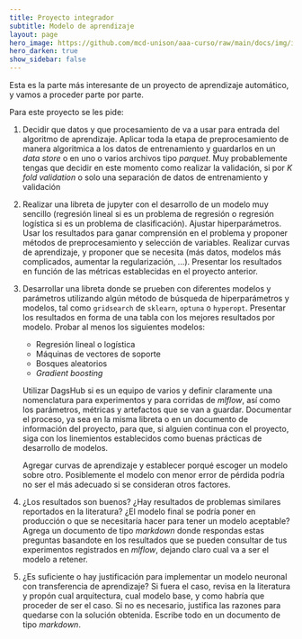 ```yaml
---
title: Proyecto integrador
subtitle: Modelo de aprendizaje
layout: page
hero_image: https://github.com/mcd-unison/aaa-curso/raw/main/docs/img/intro-banner.jpeg
hero_darken: true
show_sidebar: false
---
```



Esta es la parte más interesante de un proyecto de aprendizaje automático, y vamos a proceder parte por parte.

Para este proyecto se les pide:

1. Decidir que datos y que procesamiento de va a usar para entrada del algoritmo de aprendizaje. Aplicar toda la etapa de preprocesamiento de manera algoritmica a los datos de entrenamiento y guardarlos en un *data store* o en uno o varios archivos tipo *parquet*. Muy probablemente tengas que decidir en este momento como realizar la validación, si por *K fold validation* o solo una separación de datos de entrenamiento y validación 


2. Realizar una libreta de jupyter con el desarrollo de un modelo muy sencillo (regresión lineal si es un problema de regresión o regresión logística si es un problema de clasificación). Ajustar hiperparámetros. Usar los resultados para ganar comprensión en el problema y proponer métodos de preprocesamiento y selección de variables. Realizar curvas de aprendizaje, y proponer que se necesita (más datos, modelos más complicados, aumentar la regularización, ...). Presentar los resultados en función de las métricas establecidas en el proyecto anterior. 

3. Desarrollar una libreta donde se prueben con diferentes modelos y parámetros utilizando algún método de búsqueda de hiperparámetros y modelos, tal como `gridsearch` de `sklearn`, `optuna` o `hyperopt`. Presentar los resultados en forma de una tabla con los mejores resultados por modelo. Probar al menos los siguientes modelos:
    - Regresión lineal o logística
    - Máquinas de vectores de soporte
    - Bosques aleatorios
    - *Gradient boosting*
  
    Utilizar DagsHub si es un equipo de varios y definir claramente una nomenclatura para experimentos y para corridas de *mlflow*, así como los parámetros, métricas y artefactos que se van a guardar. Documentar el proceso, ya sea en la misma libreta o en un documento de información del proyecto, para que, si alguien continua con el proyecto, siga con los linemientos establecidos como buenas prácticas de desarrollo de modelos.
    
    Agregar curvas de aprendizaje y establecer porqué escoger un modelo sobre otro. Posiblemente el modelo con menor error de pérdida podría no ser el más adecuado si se consideran otros factores. 


4. ¿Los resultados son buenos? ¿Hay resultados de problemas similares reportados en la literatura? ¿El modelo final se podría poner en producción o que se necesitaría hacer para tener un modelo aceptable? Agrega un documento de tipo *markdown* donde respondas estas preguntas basandote en los resultados que se pueden consultar de tus experimentos registrados en *mlflow*, dejando claro cual va a ser el modelo a retener.

5. ¿Es suficiente o hay justificación para implementar un modelo neuronal con transferencia de aprendizaje? Si fuera el caso, revisa en la literatura y propón cual arquitectura, cual modelo base, y como habría que proceder de ser el caso. Si no es necesario, justifica las razones para quedarse con la solución obtenida. Escribe todo en un documento de tipo *markdown*.
